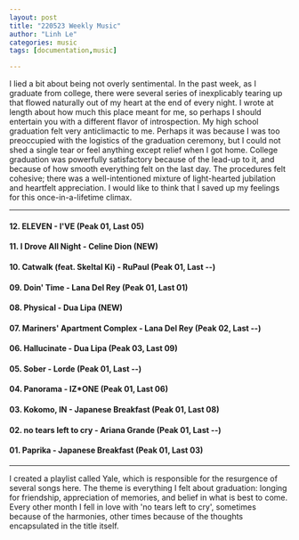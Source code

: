 ```yaml
---
layout: post
title: "220523 Weekly Music"
author: "Linh Le"
categories: music
tags: [documentation,music]

---
```

I lied a bit about being not overly sentimental. In the past week, as I graduate from college, there were several series of inexplicably tearing up that flowed naturally out of my heart at the end of every night. I wrote at length about how much this place meant for me, so perhaps I should entertain you with a different flavor of introspection. My high school graduation felt very anticlimactic to me. Perhaps it was because I was too preoccupied with the logistics of the graduation ceremony, but I could not shed a single tear or feel anything except relief when I got home. College graduation was powerfully satisfactory because of the lead-up to it, and because of how smooth everything felt on the last day. The procedures felt cohesive; there was a well-intentioned mixture of light-hearted jubilation and heartfelt appreciation. I would like to think that I saved up my feelings for this once-in-a-lifetime climax.
<hr>
<h4>12. ELEVEN - I'VE                               (Peak 01, Last 05)</h4>
<h4>11. I Drove All Night - Celine Dion             (NEW)</h4>
<h4>10. Catwalk (feat. Skeltal Ki) - RuPaul         (Peak 01, Last --)</h4>
<h4>09. Doin' Time - Lana Del Rey                   (Peak 01, Last 01)</h4>
<h4>08. Physical - Dua Lipa                         (NEW)</h4>
<h4>07. Mariners' Apartment Complex - Lana Del Rey  (Peak 02, Last --)</h4>
<h4>06. Hallucinate - Dua Lipa                      (Peak 03, Last 09)</h4>
<h4>05. Sober - Lorde                               (Peak 01, Last --)</h4>
<h4>04. Panorama - IZ*ONE                           (Peak 01, Last 06)</h4>
<h4>03. Kokomo, IN - Japanese Breakfast             (Peak 01, Last 08)</h4>
<h4>02. no tears left to cry - Ariana Grande        (Peak 01, Last --)</h4>
<h4>01. Paprika - Japanese Breakfast                (Peak 01, Last 03)</h4>
<hr>
I created a playlist called Yale, which is responsible for the resurgence of several songs here. The theme is everything I felt about graduation: longing for friendship, appreciation of memories, and belief in what is best to come. Every other month I fell in love with 'no tears left to cry', sometimes because of the harmonies, other times because of the thoughts encapsulated in the title itself.
